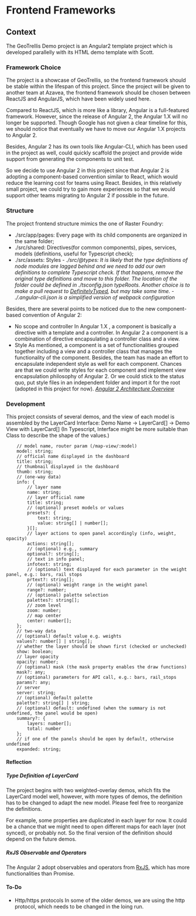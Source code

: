 Frontend Frameworks
===================
Context
-------
The GeoTrellis Demo project is an Angular2 template project which is developed parallelly with its HTML demo template with Scott.
### Framework Choice
The project is a showcase of GeoTrellis, so the frontend framework should be stable within the lifespan of this project. Since the project will be given to another team at Azavea, the frontend framework should be chosen between ReactJS and AngularJS, which have been widely used here.

Compared to ReactJS, which is more like a library, Angular is a full-featured framework. However, since the release of Angular 2, the Angular 1.X will no longer be supported. Though Google has not given a clear timeline for this, we should notice that eventually we have to move our Angular 1.X projects to Angular 2. 

Besides, Angular 2 has its own tools like Angular-CLI, which has been used in the project as well, could quickly scaffold the project and provide wide support from generating the components to unit test. 

So we decide to use Angular 2 in this project since that Angular 2 is adopting a component-based convention similar to React, which would reduce the learning cost for teams using React. Besides, in this relatively small project, we could try to gain more experiences so that we would support other teams migrating to Angular 2 if possible in the future.

### Structure
The project frontend structure mimics the one of Raster Foundry:
- ./src/app/pages: Every page with its child components are organized in the same folder;
- ./src/shared: Directives(for common components), pipes, services, models (definitions, useful for Typescript check);
- ./src/assets: Styles
*- ./src/@types: It is likely that the type definitions of node modules are lagged behind and we need to add our own definitions to complete Typescript check. If that happens, remove the original type definitions and move to this folder. The location of the folder could be defined in ./tsconfig.json typeRoots. Another choice is to make a pull request to [DefinitelyTyped](https://github.com/DefinitelyTyped/DefinitelyTyped), but may take some time.*
*- ./.angular-cli.json is a simplified version of webpack configuration*

Besides, there are several points to be noticed due to the new component-based convention of Angular 2:
- No scope and controller
In Angular 1.X , a component is basically a directive with a template and a controller. In Angular 2 a component is a combination of directive encapsulating a controller class and a view.
- Style
As mentioned, a component is a set of functionalities grouped together including a view and a controller class that manages the functionality of the component. Besides, the team has made an effort to encapsulate independent style as well for each component. Chances are that we could write styles for each component and implement view encapsulation philosophy of Angular 2. Or we could stick to the status quo, put style files in an independent folder and import it for the root (adopted in this project for now).
*[Angular 2 Architecture Overview](https://angular.io/guide/architecture)*

### Development
This project consists of several demos, and the view of each model is assembled by the LayerCard Interface: Demo Name -> LayerCard[] -> Demo View with LayerCard[] (In Typescript, Interface might be more suitable than Class to describe the shape of the values.)

```export interface LayerCard {
	// model name, router param (/map-view/:model)
    model: string; 
    // official name displayed in the dashboard
    title: string; 
    // thumbnail displayed in the dashboard 
    thumb: string; 
    // (one-way data)
    info: {
	    // layer name
        name: string;
        // layer official name
        title: string;
        // (optional) preset models or values
        presets?: {
            text: string;
            value: string[] | number[];
        }[];
        // layer actions to open panel accordingly (info, weight, opacity)
        actions: string[];
        // (optional) e.g., summary
        optional?: string[];
        // text in info panel;
        infotext: string;
        // (optional) text displayed for each parameter in the weight panel, e.g.: bars, rail stops
        prtext?: string[];
        // (optional) weight range in the weight panel
        range?: number;
        // (optional) palette selection
        palettes?: string[];
        // zoom level
        zoom: number;
        // map center
        center: number[];
    };
    // two-way data
    // (optional) default value e.g. weights
    values?: number[] | string[];
    // whether the layer should be shown first (checked or unchecked)
    show: boolean;
    // layer opacity
    opacity: number;
    // (optional) mask (the mask property enables the draw functions)
    mask?: any;
    // (optional) parameters for API call, e.g.: bars, rail_stops
    params?: any;
    // server
    server: string;
    // (optional) default palette
    palette?: string[] | string;
    // (optional) default: undefined (when the summary is not undefined, the panel would be open)
    summary?: {
        layers: number[];
        total: number
    };
    // if one of the panels should be open by default, otherwise undefined
    expanded: string;
```
#### Reflection
##### Type Definition of LayerCard
The project begins with two weighted-overlay demos, which fits the LayerCard model well, however, with more types of demos, the definition has to be changed to adapt the new model. Please feel free to reorganize the definitions.

For example, some properties are duplicated in each layer for now. It could be a chance that we might need to open different maps for each layer (not synced), or probably not. So the final version of the definition should depend on the future demos.

##### RxJS Observable and Operators
The Angular 2 adopt observables and operators from [RxJS](http://reactivex.io/rxjs/), which has more functionalities than Promise.

#### To-Do
- Http/https protocols
In some of the older demos, we are using the http protocol, which needs to be changed in the loing run.